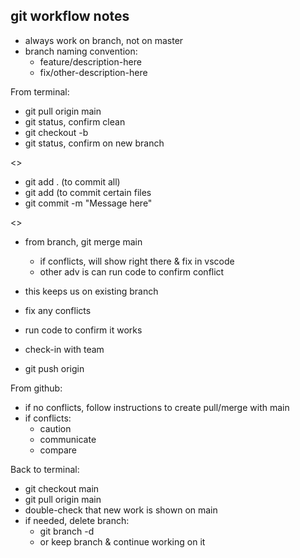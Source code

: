 ## git workflow notes

- always work on branch, not on master
- branch naming convention:
  - feature/description-here
  - fix/other-description-here

From terminal:
- git pull origin main
- git status, confirm clean
- git checkout -b <new-branch>
- git status, confirm on new branch

<<do work>>

- git add . (to commit all)
- git add <files> (to commit certain files
- git commit -m "Message here"

<<complete work>>


- from branch, git merge main
  - if conflicts, will show right there & fix in vscode
  - other adv is can run code to confirm conflict 
- this keeps us on existing branch
- fix any conflicts
- run code to confirm it works

- check-in with team
- git push origin <branch-name>

From github:
- if no conflicts, follow instructions to create pull/merge with main
- if conflicts:
  - caution
  - communicate
  - compare

Back to terminal:
- git checkout main
- git pull origin main
- double-check that new work is shown on main
- if needed, delete branch:
  - git branch -d <branch-name>
  - or keep branch & continue working on it


